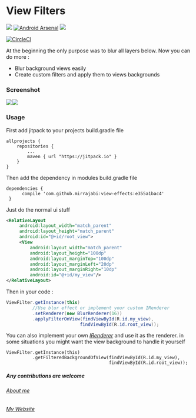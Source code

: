 # View Filters
[![](https://jitpack.io/v/mirrajabi/ViewEffects.svg)](https://jitpack.io/#mirrajabi/ViewEffects) [![Android Arsenal](https://img.shields.io/badge/Android%20Arsenal-ViewEffects-green.svg?style=true)](https://android-arsenal.com/details/1/4360)&nbsp;<a href="http://www.methodscount.com/?lib=com.github.mirrajabi%3AViewEffects%3A1.0"><img src="https://img.shields.io/badge/Methods and size-50 | 8 KB-e91e63.svg"/></a> 

[![CircleCI](https://circleci.com/gh/mirrajabi/ViewEffects.svg?style=svg)](https://circleci.com/gh/mirrajabi/ViewEffects)

At the beginning the only purpose was to blur all layers below.
Now you can do more :
- Blur background views easily
- Create custom filters and apply them to views backgrounds

### Screenshot
![](https://cloud.githubusercontent.com/assets/8886687/18458361/c1b9227c-7975-11e6-8105-84a58c37c2aa.jpg)![](https://cloud.githubusercontent.com/assets/8886687/18769067/bab40082-8136-11e6-9083-90a74fc86fde.jpg)


### Usage
First add jitpack to your projects build.gradle file
```	
allprojects {
   	repositories {
   		...
   		maven { url "https://jitpack.io" }
   	}
}
```
Then add the dependency in modules build.gradle file
```
dependencies {
	  compile 'com.github.mirrajabi:view-effects:e355a1bac4'
 }
```
Just do the normal ui stuff
```xml
<RelativeLayout
     android:layout_width="match_parent" 
     android:layout_height="match_parent"
     android:id="@+id/root_view">
     <View
         android:layout_width="match_parent"
         android:layout_height="100dp"
         android:layout_marginTop="100dp"
         android:layout_marginLeft="20dp"
         android:layout_marginRight="10dp"
         android:id="@+id/my_view"/>
</RelativeLayout>
```

Then in your code : 
```java
ViewFilter.getInstance(this)
          //Use blur effect or implement your custom IRenderer
          .setRenderer(new BlurRenderer(16)) 
          .applyFilterOnView(findViewById(R.id.my_view),
                            findViewById(R.id.root_view));
```

You can also implement your own  [_IRenderer_](https://github.com/mirrajabi/ViewEffects/blob/master/library/src/main/java/ir/mirrajabi/viewfilter/core/IRenderer.java) and use it as the renderer.
in some situations you might want the view background to handle it yourself
```
ViewFilter.getInstance(this)
          .getFilteredBackgroundOfView(findViewById(R.id.my_view),
                                       findViewById(R.id.root_view));
```
##### Any contributions are welcome

###### [About me](https://about.me/mohammadmirrajabi)
###### [My Website](http://mirrajabi.ir)


